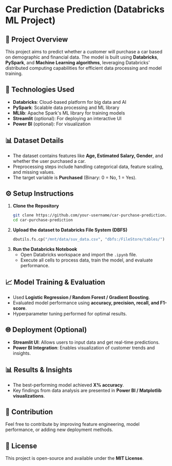 # Car Purchase Prediction (Databricks ML Project)

## 📌 Project Overview
This project aims to predict whether a customer will purchase a car based on demographic and financial data. The model is built using **Databricks**, **PySpark**, and **Machine Learning algorithms**, leveraging Databricks' distributed computing capabilities for efficient data processing and model training.

## 🚀 Technologies Used
- **Databricks**: Cloud-based platform for big data and AI
- **PySpark**: Scalable data processing and ML library
- **MLlib**: Apache Spark's ML library for training models
- **Streamlit** (optional): For deploying an interactive UI
- **Power BI** (optional): For visualization

## 📊 Dataset Details
- The dataset contains features like **Age, Estimated Salary, Gender**, and whether the user purchased a car.
- Preprocessing steps include handling categorical data, feature scaling, and missing values.
- The target variable is **Purchased** (Binary: 0 = No, 1 = Yes).

## ⚙️ Setup Instructions
1. **Clone the Repository**
   ```bash
   git clone https://github.com/your-username/car-purchase-prediction.git
   cd car-purchase-prediction
   ```
2. **Upload the dataset to Databricks File System (DBFS)**
   ```python
   dbutils.fs.cp("/mnt/data/suv_data.csv", "dbfs:/FileStore/tables/")
   ```
3. **Run the Databricks Notebook**
   - Open Databricks workspace and import the `.ipynb` file.
   - Execute all cells to process data, train the model, and evaluate performance.

## 📈 Model Training & Evaluation
- Used **Logistic Regression / Random Forest / Gradient Boosting**.
- Evaluated model performance using **accuracy, precision, recall, and F1-score**.
- Hyperparameter tuning performed for optimal results.

## 🌐 Deployment (Optional)
- **Streamlit UI**: Allows users to input data and get real-time predictions.
- **Power BI Integration**: Enables visualization of customer trends and insights.

## 📊 Results & Insights
- The best-performing model achieved **X% accuracy**.
- Key findings from data analysis are presented in **Power BI / Matplotlib visualizations**.

## 🤝 Contribution
Feel free to contribute by improving feature engineering, model performance, or adding new deployment methods.

## 📜 License
This project is open-source and available under the **MIT License**.
